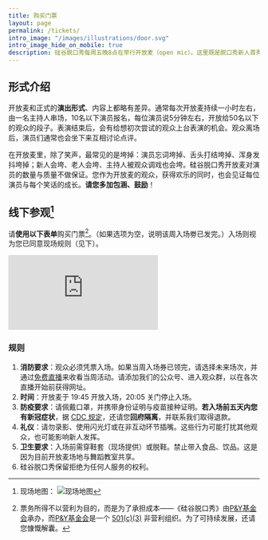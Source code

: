 ```yaml
---
title: 购买门票
layout: page
permalink: /tickets/
intro_image: "/images/illustrations/door.svg"
intro_image_hide_on_mobile: true
description: 硅谷脱口秀每周五晚8点在举行开放麦（open mic）。这里既是脱口秀新人首秀的舞台，也是脱口秀老司机试炼新段子、打磨老段子的地方。
---
```


## 形式介绍

开放麦和正式的**演出形式**、内容上都略有差异。通常每次开放麦持续一小时左右，由一名主持人串场，10名以下演员报名，每位演员说5分钟左右，开放给50名以下的观众的段子。表演结束后，会有给想初次尝试的观众上台表演的机会。观众离场后，演员们通常也会坐下来互相讨论点评。

在开放麦里，除了笑声，最常见的是垮掉：演员忘词垮掉、舌头打结垮掉、浑身发抖垮掉；新人会垮、老人会垮、主持人被观众调戏也会垮。硅谷脱口秀开放麦对演员的数量与质量不做保证。您作为开放麦的观众，获得欢乐的同时，也会见证每位演员与每个笑话的成长。**请您多加包涵、鼓励**！

## 线下参观[^1]

请**使用以下表单**购买门票[^2]。（如果选项为空，说明该周入场劵已发完。）入场则视为您已同意现场规则（见下）。

<iframe class="full" src="https://app.miniextensions.com/form/Ideq2XodTAOZ5vpL4qiZ?prefill_quantity=1" frameborder="0"></iframe>

### 规则
1. **消防要求**：观众必须凭票入场。如果当周入场券已领完，请选择未来场次，并通过[免费直播](http://youtube.ggtkx.org)来收看当周活动。请添加我们的公众号、进入观众群，以在各次直播开始前获得网址。
2. **时间**：开放麦于 19:45 开放入场，20:05 关门停止入场。
3. **防疫要求**：请佩戴口罩，并携带身份证明与疫苗接种证明。**若入场前五天内您有新冠症状**，据 [CDC 规定](https://www.cdc.gov/media/releases/2021/s1227-isolation-quarantine-guidance.html)，还请您**回府隔离**，并联系我们取得退款。
4. **礼仪**：请勿录影、使用闪光灯或在非互动环节插嘴。这些行为可能打扰其他观众，也可能影响新人发挥。
5. **卫生要求**：入场前需穿鞋套（现场提供）或脱鞋。禁止带入食品、饮品。这是因为目前开放麦场地与舞蹈教室共享。
6. 硅谷脱口秀保留拒绝为任何人服务的权利。


[^1]: 现场地图： ![现场地图](https://img.evbuc.com/https%3A%2F%2Fcdn.evbuc.com%2Fimages%2F178277809%2F162192358328%2F1%2Foriginal.20211102-062751?h=2000&w=720&auto=format%2Ccompress&q=75&sharp=10&s=0fb060d947437676634a9788247c8106)

[^2]: 票务所得不以营利为目的，而是为了承担成本——《硅谷脱口秀》由[P&Y基金会][py]承办，而[P&Y基金会][py]是一个 [501(c)(3)][c3] 非营利组织。为了可持续发展，还请您慷慨解囊。

[py]: https://www.pandyfoundation.org/causes/
[c3]: https://www.irs.gov/charities-non-profits/charitable-organizations/exemption-requirements-501c3-organizations
